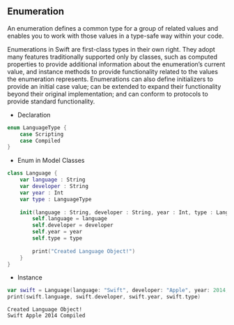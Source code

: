 ## Enumeration
An enumeration defines a common type for a group of related values and enables you to work with those values in a type-safe way within your code.

Enumerations in Swift are first-class types in their own right. 
They adopt many features traditionally supported only by classes, such as computed properties to provide additional information about the enumeration’s current value, 
and instance methods to provide functionality related to the values the enumeration represents. 
Enumerations can also define initializers to provide an initial case value; can be extended to expand their functionality beyond their original implementation; and 
can conform to protocols to provide standard functionality.

- Declaration
```swift
enum LanguageType {
    case Scripting
    case Compiled
}
```

- Enum in Model Classes
```swift
class Language {
    var language : String
    var developer : String
    var year : Int
    var type : LanguageType
    
    init(language : String, developer : String, year : Int, type : LanguageType) {
        self.language = language
        self.developer = developer
        self.year = year
        self.type = type
        
        print("Created Language Object!")
    }
}
```

- Instance
```swift
var swift = Language(language: "Swift", developer: "Apple", year: 2014, type: .Compiled)
print(swift.language, swift.developer, swift.year, swift.type)
```
```
Created Language Object!
Swift Apple 2014 Compiled
```
